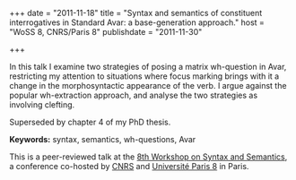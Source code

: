 +++
date = "2011-11-18"
title = "Syntax and semantics of constituent interrogatives in Standard Avar: a base-generation approach."
host = "WoSS 8, CNRS/Paris 8"
publishdate = "2011-11-30"

+++

In this talk I examine two strategies of posing a matrix wh-question in Avar, restricting my attention to situations where focus marking brings with it a change in the morphosyntactic appearance of the verb. I argue against the popular wh-extraction approach, and analyse the two strategies as involving clefting.

Superseded by chapter 4 of my PhD thesis.


**Keywords:** syntax, semantics, wh-questions, Avar

This is a peer-reviewed talk at the [8th Workshop on Syntax and Semantics](http://listserv.linguistlist.org/pipermail/parislinguists/2011-November/003619.html), a conference co-hosted by [CNRS](http://www.cnrs.fr/) and  [Université Paris 8](https://www.univ-paris8.fr/) in Paris.


